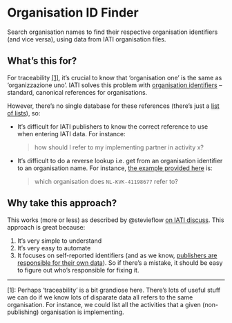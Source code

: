 # Organisation ID Finder

Search organisation names to find their respective organisation identifiers (and vice versa), using data from IATI organisation files.

## What’s this for?

For traceability [[1]](#footnote-1), it’s crucial to know that ‘organisation one’ is the same as ‘organizzazione uno’. IATI solves this problem with [organisation identifiers](http://iatistandard.org/202/organisation-identifiers/) – standard, canonical references for organisations.

However, there’s no single database for these references (there’s just a [list of lists](http://org-id.guide)), so:

 * It’s difficult for IATI publishers to know the correct reference to use when entering IATI data. For instance:

    > how should I refer to my implementing partner in activity x?

 * It’s difficult to do a reverse lookup i.e. get from an organisation identifier to an organisation name. For instance, [the example provided here](https://discuss.codeforiati.org/t/data-use-observation-a-reference-for-an-organisation-alone-is-not-enough/1091) is:

    > which organisation does `NL-KVK-41198677` refer to?

## Why take this approach?

This works (more or less) as described by @stevieflow [on IATI discuss](https://discuss.codeforiati.org/t/getting-to-a-list-of-organisation-references-for-iati-publishers/1060). This approach is great because:

 1. It’s very simple to understand
 2. It’s very easy to automate
 3. It focuses on self-reported identifiers (and as we know, [publishers are responsible for their own data](http://www.publishwhatyoufund.org/if-you-cant-report-a-pothole/)). So if there’s a mistake, it should be easy to figure out who’s responsible for fixing it.

----

<a name="footnote-1">[1]</a>: Perhaps ‘traceability’ is a bit grandiose here. There’s lots of useful stuff we can do if we know lots of disparate data all refers to the same organisation. For instance, we could list all the activities that a given (non-publishing) organisation is implementing.
